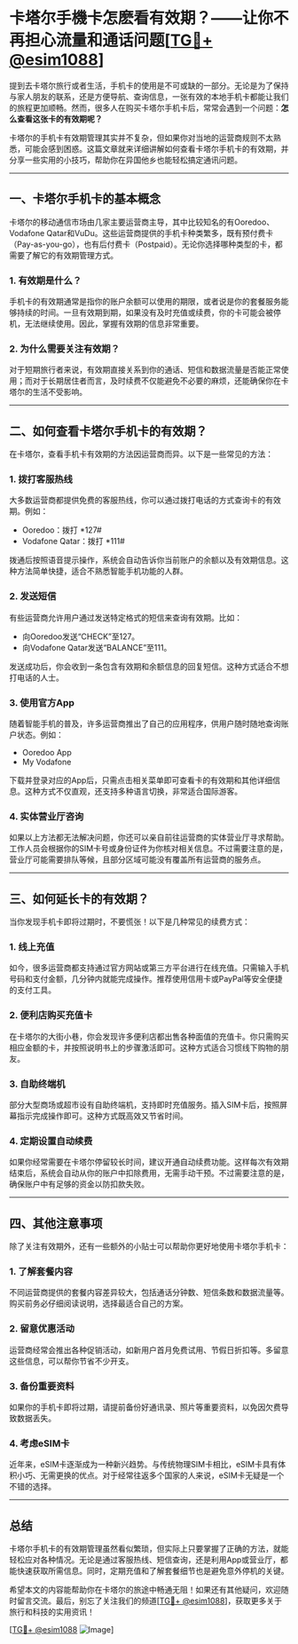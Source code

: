 # 卡塔尔手機卡怎麽看有效期？——让你不再担心流量和通话问题[[TG💪+ @esim1088](https://t.me/s/esim1088)]

提到去卡塔尔旅行或者生活，手机卡的使用是不可或缺的一部分。无论是为了保持与家人朋友的联系，还是方便导航、查询信息，一张有效的本地手机卡都能让我们的旅程更加顺畅。然而，很多人在购买卡塔尔手机卡后，常常会遇到一个问题：**怎么查看这张卡的有效期呢？**  

卡塔尔的手机卡有效期管理其实并不复杂，但如果你对当地的运营商规则不太熟悉，可能会感到困惑。这篇文章就来详细讲解如何查看卡塔尔手机卡的有效期，并分享一些实用的小技巧，帮助你在异国他乡也能轻松搞定通讯问题。

---

## 一、卡塔尔手机卡的基本概念

卡塔尔的移动通信市场由几家主要运营商主导，其中比较知名的有Ooredoo、Vodafone Qatar和VuDu。这些运营商提供的手机卡种类繁多，既有预付费卡（Pay-as-you-go），也有后付费卡（Postpaid）。无论你选择哪种类型的卡，都需要了解它的有效期管理方式。

### 1. **有效期是什么？**
手机卡的有效期通常是指你的账户余额可以使用的期限，或者说是你的套餐服务能够持续的时间。一旦有效期到期，如果没有及时充值或续费，你的卡可能会被停机，无法继续使用。因此，掌握有效期的信息非常重要。

### 2. **为什么需要关注有效期？**
对于短期旅行者来说，有效期直接关系到你的通话、短信和数据流量是否能正常使用；而对于长期居住者而言，及时续费不仅能避免不必要的麻烦，还能确保你在卡塔尔的生活不受影响。

---

## 二、如何查看卡塔尔手机卡的有效期？

在卡塔尔，查看手机卡有效期的方法因运营商而异。以下是一些常见的方法：

### 1. **拨打客服热线**
大多数运营商都提供免费的客服热线，你可以通过拨打电话的方式查询卡的有效期。例如：
- Ooredoo：拨打 *127#
- Vodafone Qatar：拨打 *111#

拨通后按照语音提示操作，系统会自动告诉你当前账户的余额以及有效期信息。这种方法简单快捷，适合不熟悉智能手机功能的人群。

### 2. **发送短信**
有些运营商允许用户通过发送特定格式的短信来查询有效期。比如：
- 向Ooredoo发送“CHECK”至127。
- 向Vodafone Qatar发送“BALANCE”至111。

发送成功后，你会收到一条包含有效期和余额信息的回复短信。这种方式适合不想打电话的人士。

### 3. **使用官方App**
随着智能手机的普及，许多运营商推出了自己的应用程序，供用户随时随地查询账户状态。例如：
- Ooredoo App
- My Vodafone

下载并登录对应的App后，只需点击相关菜单即可查看卡的有效期和其他详细信息。这种方式不仅直观，还支持多种语言切换，非常适合国际游客。

### 4. **实体营业厅咨询**
如果以上方法都无法解决问题，你还可以亲自前往运营商的实体营业厅寻求帮助。工作人员会根据你的SIM卡号或身份证件为你核对相关信息。不过需要注意的是，营业厅可能需要排队等候，且部分区域可能没有覆盖所有运营商的服务点。

---

## 三、如何延长卡的有效期？

当你发现手机卡即将过期时，不要慌张！以下是几种常见的续费方式：

### 1. **线上充值**
如今，很多运营商都支持通过官方网站或第三方平台进行在线充值。只需输入手机号码和支付金额，几分钟内就能完成操作。推荐使用信用卡或PayPal等安全便捷的支付工具。

### 2. **便利店购买充值卡**
在卡塔尔的大街小巷，你会发现许多便利店都出售各种面值的充值卡。你只需购买相应金额的卡，并按照说明书上的步骤激活即可。这种方式适合习惯线下购物的朋友。

### 3. **自助终端机**
部分大型商场或超市设有自助终端机，支持即时充值服务。插入SIM卡后，按照屏幕指示完成操作即可。这种方式既高效又节省时间。

### 4. **定期设置自动续费**
如果你经常需要在卡塔尔停留较长时间，建议开通自动续费功能。这样每次有效期结束后，系统会自动从你的账户中扣除费用，无需手动干预。不过需要注意的是，确保账户中有足够的资金以防扣款失败。

---

## 四、其他注意事项

除了关注有效期外，还有一些额外的小贴士可以帮助你更好地使用卡塔尔手机卡：

### 1. **了解套餐内容**
不同运营商提供的套餐内容差异较大，包括通话分钟数、短信条数和数据流量等。购买前务必仔细阅读说明，选择最适合自己的方案。

### 2. **留意优惠活动**
运营商经常会推出各种促销活动，如新用户首月免费试用、节假日折扣等。多留意这些信息，可以帮你节省不少开支。

### 3. **备份重要资料**
如果你的手机卡即将过期，请提前备份好通讯录、照片等重要资料，以免因欠费导致数据丢失。

### 4. **考虑eSIM卡**
近年来，eSIM卡逐渐成为一种新兴趋势。与传统物理SIM卡相比，eSIM卡具有体积小巧、无需更换的优点。对于经常往返多个国家的人来说，eSIM卡无疑是一个不错的选择。

---

## 总结

卡塔尔手机卡的有效期管理虽然看似繁琐，但实际上只要掌握了正确的方法，就能轻松应对各种情况。无论是通过客服热线、短信查询，还是利用App或营业厅，都能快速获取所需信息。同时，定期充值和了解套餐细节也是避免意外停机的关键。

希望本文的内容能帮助你在卡塔尔的旅途中畅通无阻！如果还有其他疑问，欢迎随时留言交流。最后，别忘了关注我们的频道[[TG💪+ @esim1088](https://t.me/s/esim1088)]，获取更多关于旅行和科技的实用资讯！

[[TG💪+ @esim1088](https://t.me/s/esim1088) ![Image](https://i.postimg.cc/4NQfJmqS/Snipaste-2025-05-13-00-14-12.png)]